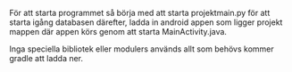För att starta programmet så börja med att starta projektmain.py för att starta igång databasen därefter,
ladda in android appen som ligger projekt mappen där appen körs genom att starta MainActivity.java.

Inga speciella bibliotek eller modulers används allt som behövs kommer gradle att ladda ner.